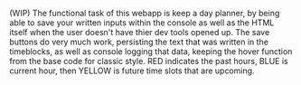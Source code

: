 (WIP) The functional task of this webapp is keep a day planner, by being able to save your written inputs within the console as well as the HTML itself when the user doesn't have thier dev tools opened up.
The save buttons do very much work, persisting the text that was written in the timeblocks, as well as console logging that data, keeping the hover function from the base code for classic style.
RED indicates the past hours, BLUE is current hour, then YELLOW is future time slots that are upcoming.



